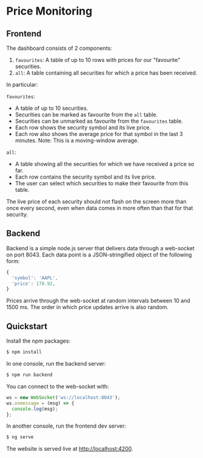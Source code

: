 # Price Monitoring


## Frontend

The dashboard consists of 2 components:

1. `favourites`: A table of up to 10 rows with prices for our "favourite"
   securities.
2. `all`: A table containing all securities for which a price has been received.

In particular:

`favourites`:

* A table of up to 10 securities.
* Securities can be marked as favourite from the `all` table.
* Securities can be unmarked as favourite from the `favourites` table.
* Each row shows the security symbol and its live price.
* Each row also shows the average price for that symbol in the last 3 minutes.
  Note: This is a moving-window average.

`all`:

* A table showing all the securities for which we have received a price so far.
* Each row contains the security symbol and its live price.
* The user can select which securities to make their favourite from this table.

The live price of each security should not flash on the screen more than once
every second, even when data comes in more often than that for that security.

## Backend

Backend is a simple node.js server that delivers data through a web-socket on
port 8043. Each data point is a JSON-stringified object of the following form:

```js
{
  'symbol': 'AAPL',
  'price': 178.92,
}
```

Prices arrive through the web-socket at random intervals between 10 and 1500 ms.
The order in which price updates arrive is also random.

## Quickstart

Install the npm packages:

```bash
$ npm install
```

In one console, run the backend server:

```bash
$ npm run backend
```

You can connect to the web-socket with:

```js
ws = new WebSocket('ws://localhost:8043');
ws.onmessage = (msg) => {
  console.log(msg);
};
```

In another console, run the frontend dev server:

```bash
$ ng serve
```

The website is served live at <http://localhost:4200>.
